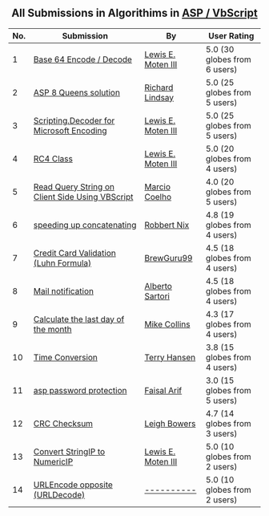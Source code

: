 ﻿<div align="center">

## All Submissions in Algorithims in [ASP / VbScript](../ByWorld/asp-vbscript.md)

</div>

No.  | Submission | By   | User Rating
---- | ---------- | ---- | -----------
1 | [Base 64 Encode / Decode<br />](https://github.com/Planet-Source-Code/lewis-e-moten-iii-base-64-encode-decode__4-6268) | [Lewis E\. Moten III](../ByAuthor/lewis-e-moten-iii.md) | 5.0 (30 globes from 6 users)
2 | [ASP 8 Queens solution<br />](https://github.com/Planet-Source-Code/richard-lindsay-asp-8-queens-solution__4-6222) | [Richard Lindsay](../ByAuthor/richard-lindsay.md) | 5.0 (25 globes from 5 users)
3 | [Scripting\.Decoder for Microsoft Encoding<br />](https://github.com/Planet-Source-Code/lewis-e-moten-iii-scripting-decoder-for-microsoft-encoding__4-6532) | [Lewis E\. Moten III](../ByAuthor/lewis-e-moten-iii.md) | 5.0 (25 globes from 5 users)
4 | [RC4 Class<br />](https://github.com/Planet-Source-Code/lewis-e-moten-iii-rc4-class__4-6649) | [Lewis E\. Moten III](../ByAuthor/lewis-e-moten-iii.md) | 5.0 (20 globes from 4 users)
5 | [Read Query String on Client Side Using VBScript<br />](https://github.com/Planet-Source-Code/marcio-coelho-read-query-string-on-client-side-using-vbscript__4-6987) | [Marcio Coelho](../ByAuthor/marcio-coelho.md) | 4.0 (20 globes from 5 users)
6 | [speeding up concatenating<br />](https://github.com/Planet-Source-Code/robbert-nix-speeding-up-concatenating__4-7110) | [Robbert Nix](../ByAuthor/robbert-nix.md) | 4.8 (19 globes from 4 users)
7 | [Credit Card Validation \(Luhn Formula\)<br />](https://github.com/Planet-Source-Code/brewguru99-credit-card-validation-luhn-formula__4-6581) | [BrewGuru99](../ByAuthor/brewguru99.md) | 4.5 (18 globes from 4 users)
8 | [Mail notification<br />](https://github.com/Planet-Source-Code/alberto-sartori-mail-notification__4-7010) | [Alberto Sartori](../ByAuthor/alberto-sartori.md) | 4.5 (18 globes from 4 users)
9 | [Calculate the last day of the month<br />](https://github.com/Planet-Source-Code/mike-collins-calculate-the-last-day-of-the-month__4-6115) | [Mike Collins](../ByAuthor/mike-collins.md) | 4.3 (17 globes from 4 users)
10 | [Time Conversion<br />](https://github.com/Planet-Source-Code/terry-hansen-time-conversion__4-7642) | [Terry Hansen](../ByAuthor/terry-hansen.md) | 3.8 (15 globes from 4 users)
11 | [asp password protection<br />](https://github.com/Planet-Source-Code/faisal-arif-asp-password-protection__4-6515) | [Faisal  Arif](../ByAuthor/faisal-arif.md) | 3.0 (15 globes from 5 users)
12 | [CRC Checksum<br />](https://github.com/Planet-Source-Code/leigh-bowers-crc-checksum__4-7219) | [Leigh Bowers](../ByAuthor/leigh-bowers.md) | 4.7 (14 globes from 3 users)
13 | [Convert StringIP to NumericIP<br />](https://github.com/Planet-Source-Code/lewis-e-moten-iii-convert-stringip-to-numericip__4-6265) | [Lewis E\. Moten III](../ByAuthor/lewis-e-moten-iii.md) | 5.0 (10 globes from 2 users)
14 | [URLEncode opposite \(URLDecode\)<br />](https://github.com/Planet-Source-Code/urlencode-opposite-urldecode__4-8056) | [\-\-\-\-\-\-\-\-\-\-](../ByAuthor/empty.md) | 5.0 (10 globes from 2 users)
